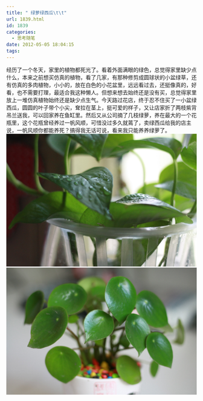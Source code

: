 ```yaml
---
title: " 绿萝绿西瓜\t\t"
url: 1839.html
id: 1839
categories:
  - 思考随笔
date: 2012-05-05 18:04:15
tags:
---
```


经历了一个冬天，家里的植物都死光了。看着外面满眼的绿色，总觉得家里缺少点什么，本来之前想买仿真的植物，看了几家，有那种修剪成圆球状的小盆绿草，还有仿真的多肉植物，小小的，放在白色的小花盆里，远远看过去，还挺像真的，好看，也不需要打理，最适合我这种懒人。但想来想去始终还是没有买，总觉得家里放上一堆仿真植物始终还是缺少点生气。今天路过花店，终于忍不住买了一小盆绿西瓜，圆圆的叶子带个小尖，耷拉在茎上，挺可爱的样子，又让店家折了两枝紫背吊兰送我，可以回家养在鱼缸里。然后又从公司摘了几枝绿萝，养在最大的一个花瓶里，这个花瓶曾经养过一帆风顺，可惜没过多久就蔫了，卖绿西瓜给我的店主说，一帆风顺你都能养死？搞得我无话可说，看来我只能养养绿萝了。 [![绿萝](../../images//2012/05/IMG_9910-2012-05-05-15-08-19.jpg "绿萝")](../../images//2012/05/IMG_9910-2012-05-05-15-08-19.jpg) [![绿西瓜](../../images//2012/05/IMG_9907-2012-05-05-15-05-44.jpg "绿西瓜")](../../images//2012/05/IMG_9907-2012-05-05-15-05-44.jpg)